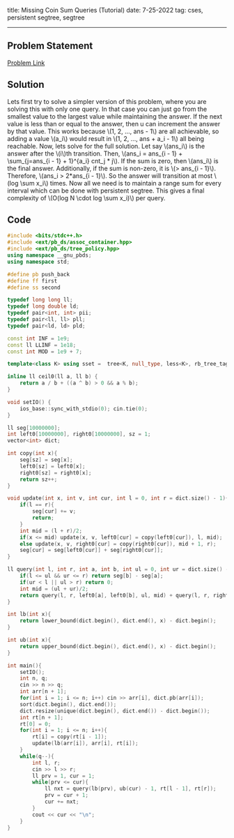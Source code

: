 title: Missing Coin Sum Queries (Tutorial)
date: 7-25-2022
tag: cses, persistent segtree, segtree

---

## Problem Statement

[Problem Link](https://cses.fi/problemset/task/2184/)

## Solution

Lets first try to solve a simpler version of this problem, where you are solving this with only one query. In that case you can just go from the smallest value to the largest value while maintaining the answer. If the next value is less than or equal to the answer, then u can increment the answer by that value. This works because \\(1, 2, ..., ans - 1\\) are all achievable, so adding a value \\(a_i\\) would result in \\(1, 2, ..., ans + a_i - 1\\) all being reachable. Now, lets solve for the full solution. Let say \\(ans_i\\) is the answer after the \\(i\\)th transition. Then, \\(ans_i = ans_{i - 1} + \\sum_{j=ans_{i - 1} + 1}^{a_i} cnt_j * j\\). If the sum is zero, then \\(ans_i\\) is the final answer. Additionally, if the sum is non-zero, it is \\(> ans_{i - 1}\\). Therefore, \\(ans_i > 2*ans_{i - 1}\\). So the answer will transition at most \\(log \\sum x_i\\) times. Now all we need is to maintain a range sum for every interval which can be done with persistent segtree. This gives a final complexity of \\(O(log N \cdot log \\sum x_i)\\) per query.

## Code

```c++
#include <bits/stdc++.h>
#include <ext/pb_ds/assoc_container.hpp>
#include <ext/pb_ds/tree_policy.hpp>
using namespace __gnu_pbds;
using namespace std;

#define pb push_back
#define ff first
#define ss second

typedef long long ll;
typedef long double ld;
typedef pair<int, int> pii;
typedef pair<ll, ll> pll;
typedef pair<ld, ld> pld;

const int INF = 1e9;
const ll LLINF = 1e18;
const int MOD = 1e9 + 7;

template<class K> using sset =  tree<K, null_type, less<K>, rb_tree_tag, tree_order_statistics_node_update>;

inline ll ceil0(ll a, ll b) {
    return a / b + ((a ^ b) > 0 && a % b);
}

void setIO() {
    ios_base::sync_with_stdio(0); cin.tie(0);
}

ll seg[10000000];
int left0[10000000], right0[10000000], sz = 1;
vector<int> dict;

int copy(int x){
    seg[sz] = seg[x];
    left0[sz] = left0[x];
    right0[sz] = right0[x];
    return sz++;
}

void update(int x, int v, int cur, int l = 0, int r = dict.size() - 1){
    if(l == r){
        seg[cur] += v;
        return;
    }
    int mid = (l + r)/2;
    if(x <= mid) update(x, v, left0[cur] = copy(left0[cur]), l, mid);
    else update(x, v, right0[cur] = copy(right0[cur]), mid + 1, r);
    seg[cur] = seg[left0[cur]] + seg[right0[cur]];
}

ll query(int l, int r, int a, int b, int ul = 0, int ur = dict.size() - 1){
    if(l <= ul && ur <= r) return seg[b] - seg[a];
    if(ur < l || ul > r) return 0;
    int mid = (ul + ur)/2;
    return query(l, r, left0[a], left0[b], ul, mid) + query(l, r, right0[a], right0[b], mid + 1, ur);
}

int lb(int x){
    return lower_bound(dict.begin(), dict.end(), x) - dict.begin();
}

int ub(int x){
    return upper_bound(dict.begin(), dict.end(), x) - dict.begin();
}

int main(){
    setIO();
    int n, q;
    cin >> n >> q;
    int arr[n + 1];
    for(int i = 1; i <= n; i++) cin >> arr[i], dict.pb(arr[i]);
    sort(dict.begin(), dict.end());
    dict.resize(unique(dict.begin(), dict.end()) - dict.begin());
    int rt[n + 1];
    rt[0] = 0;
    for(int i = 1; i <= n; i++){
        rt[i] = copy(rt[i - 1]);
        update(lb(arr[i]), arr[i], rt[i]);
    }
    while(q--){
        int l, r;
        cin >> l >> r;
        ll prv = 1, cur = 1;
        while(prv <= cur){
            ll nxt = query(lb(prv), ub(cur) - 1, rt[l - 1], rt[r]);
            prv = cur + 1;
            cur += nxt;
        }
        cout << cur << "\n";
    }
}
```